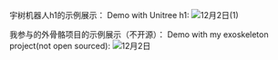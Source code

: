 宇树机器人h1的示例展示：
Demo with Unitree h1:
![12月2日(1)](https://github.com/user-attachments/assets/486c312d-0a4c-4e68-b6e3-ad154563920f)

我参与的外骨骼项目的示例展示（不开源）：
Demo with my exoskeleton project(not open sourced):
![12月2日](https://github.com/user-attachments/assets/10d1c6a7-ce05-482a-8821-a4e7618ccc2b)

